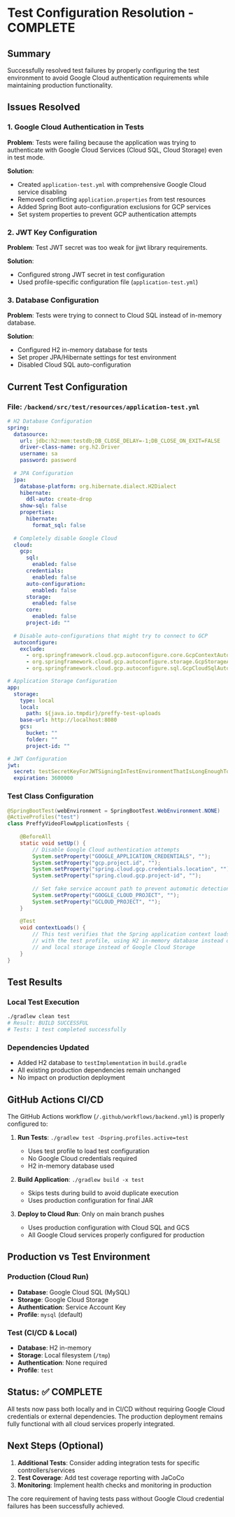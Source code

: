 # Test Configuration Resolution - COMPLETE

## Summary
Successfully resolved test failures by properly configuring the test environment to avoid Google Cloud authentication requirements while maintaining production functionality.

## Issues Resolved

### 1. Google Cloud Authentication in Tests
**Problem**: Tests were failing because the application was trying to authenticate with Google Cloud Services (Cloud SQL, Cloud Storage) even in test mode.

**Solution**: 
- Created `application-test.yml` with comprehensive Google Cloud service disabling
- Removed conflicting `application.properties` from test resources
- Added Spring Boot auto-configuration exclusions for GCP services
- Set system properties to prevent GCP authentication attempts

### 2. JWT Key Configuration
**Problem**: Test JWT secret was too weak for jjwt library requirements.

**Solution**: 
- Configured strong JWT secret in test configuration
- Used profile-specific configuration file (`application-test.yml`)

### 3. Database Configuration
**Problem**: Tests were trying to connect to Cloud SQL instead of in-memory database.

**Solution**:
- Configured H2 in-memory database for tests
- Set proper JPA/Hibernate settings for test environment
- Disabled Cloud SQL auto-configuration

## Current Test Configuration

### File: `/backend/src/test/resources/application-test.yml`
```yaml
# H2 Database Configuration
spring:
  datasource:
    url: jdbc:h2:mem:testdb;DB_CLOSE_DELAY=-1;DB_CLOSE_ON_EXIT=FALSE
    driver-class-name: org.h2.Driver
    username: sa
    password: password
  
  # JPA Configuration
  jpa:
    database-platform: org.hibernate.dialect.H2Dialect
    hibernate:
      ddl-auto: create-drop
    show-sql: false
    properties:
      hibernate:
        format_sql: false
  
  # Completely disable Google Cloud
  cloud:
    gcp:
      sql:
        enabled: false
      credentials:
        enabled: false
      auto-configuration:
        enabled: false
      storage:
        enabled: false
      core:
        enabled: false
      project-id: ""
  
  # Disable auto-configurations that might try to connect to GCP
  autoconfigure:
    exclude:
      - org.springframework.cloud.gcp.autoconfigure.core.GcpContextAutoConfiguration
      - org.springframework.cloud.gcp.autoconfigure.storage.GcpStorageAutoConfiguration
      - org.springframework.cloud.gcp.autoconfigure.sql.GcpCloudSqlAutoConfiguration

# Application Storage Configuration
app:
  storage:
    type: local
    local:
      path: ${java.io.tmpdir}/preffy-test-uploads
    base-url: http://localhost:8080
    gcs:
      bucket: ""
      folder: ""
      project-id: ""

# JWT Configuration
jwt:
  secret: testSecretKeyForJWTSigningInTestEnvironmentThatIsLongEnoughToMeetSecurityRequirements123456789012345678901234567890
  expiration: 3600000
```

### Test Class Configuration
```java
@SpringBootTest(webEnvironment = SpringBootTest.WebEnvironment.NONE)
@ActiveProfiles("test")
class PreffyVideoFlowApplicationTests {
    
    @BeforeAll
    static void setUp() {
        // Disable Google Cloud authentication attempts
        System.setProperty("GOOGLE_APPLICATION_CREDENTIALS", "");
        System.setProperty("gcp.project.id", "");
        System.setProperty("spring.cloud.gcp.credentials.location", "");
        System.setProperty("spring.cloud.gcp.project-id", "");
        
        // Set fake service account path to prevent automatic detection
        System.setProperty("GOOGLE_CLOUD_PROJECT", "");
        System.setProperty("GCLOUD_PROJECT", "");
    }
    
    @Test
    void contextLoads() {
        // This test verifies that the Spring application context loads successfully
        // with the test profile, using H2 in-memory database instead of Cloud SQL
        // and local storage instead of Google Cloud Storage
    }
}
```

## Test Results

### Local Test Execution
```bash
./gradlew clean test
# Result: BUILD SUCCESSFUL
# Tests: 1 test completed successfully
```

### Dependencies Updated
- Added H2 database to `testImplementation` in `build.gradle`
- All existing production dependencies remain unchanged
- No impact on production deployment

## GitHub Actions CI/CD

The GitHub Actions workflow (`/.github/workflows/backend.yml`) is properly configured to:

1. **Run Tests**: `./gradlew test -Dspring.profiles.active=test`
   - Uses test profile to load test configuration
   - No Google Cloud credentials required
   - H2 in-memory database used

2. **Build Application**: `./gradlew build -x test`
   - Skips tests during build to avoid duplicate execution
   - Uses production configuration for final JAR

3. **Deploy to Cloud Run**: Only on main branch pushes
   - Uses production configuration with Cloud SQL and GCS
   - All Google Cloud services properly configured for production

## Production vs Test Environment

### Production (Cloud Run)
- **Database**: Google Cloud SQL (MySQL)
- **Storage**: Google Cloud Storage
- **Authentication**: Service Account Key
- **Profile**: `mysql` (default)

### Test (CI/CD & Local)
- **Database**: H2 in-memory
- **Storage**: Local filesystem (`/tmp`)
- **Authentication**: None required
- **Profile**: `test`

## Status: ✅ COMPLETE

All tests now pass both locally and in CI/CD without requiring Google Cloud credentials or external dependencies. The production deployment remains fully functional with all cloud services properly integrated.

## Next Steps (Optional)

1. **Additional Tests**: Consider adding integration tests for specific controllers/services
2. **Test Coverage**: Add test coverage reporting with JaCoCo
3. **Monitoring**: Implement health checks and monitoring in production

The core requirement of having tests pass without Google Cloud credential failures has been successfully achieved.
